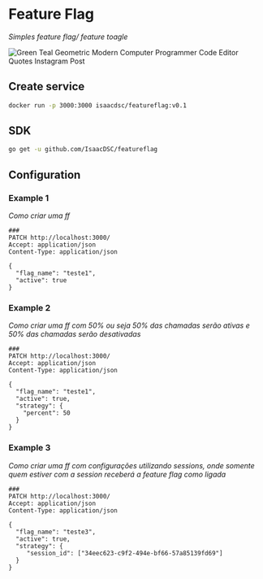 # Feature Flag
*Simples feature flag/ feature toagle*

![Green Teal Geometric Modern Computer Programmer Code Editor Quotes Instagram Post](https://github.com/IsaacDSC/featureflag/assets/56350331/eeb6227d-5a70-4a00-af21-e43368453c60)

## Create service
```sh
docker run -p 3000:3000 isaacdsc/featureflag:v0.1
```

## SDK
```sh
go get -u github.com/IsaacDSC/featureflag
```


## Configuration
### Example 1
*Como criar uma ff*
```
###
PATCH http://localhost:3000/
Accept: application/json
Content-Type: application/json

{
  "flag_name": "teste1",
  "active": true
}
```

### Example 2
*Como criar uma ff com 50% ou seja 50% das chamadas serão ativas e 50% das chamadas serão desativadas*
```
###
PATCH http://localhost:3000/
Accept: application/json
Content-Type: application/json

{
  "flag_name": "teste1",
  "active": true,
  "strategy": {
    "percent": 50
  }
}
```

### Example 3
*Como criar uma ff com configurações utilizando sessions, onde somente quem estiver com a session receberá a feature flag como ligada*
```
###
PATCH http://localhost:3000/
Accept: application/json
Content-Type: application/json

{
  "flag_name": "teste3",
  "active": true,
  "strategy": {
     "session_id": ["34eec623-c9f2-494e-bf66-57a85139fd69"]
  }
}
```